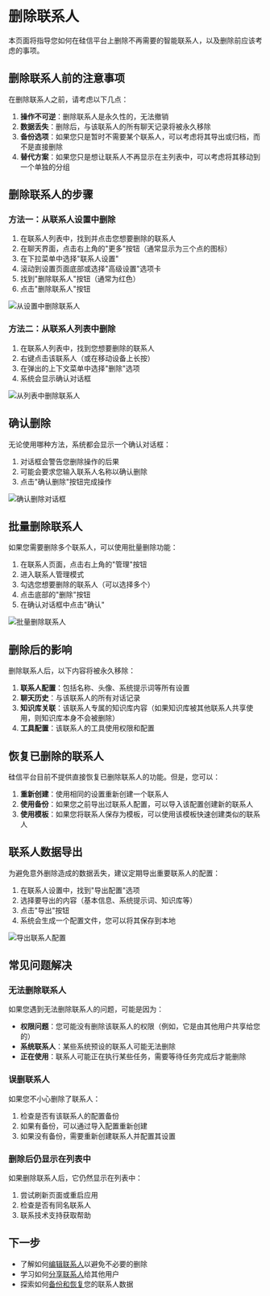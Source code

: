 # 删除联系人

本页面将指导您如何在硅信平台上删除不再需要的智能联系人，以及删除前应该考虑的事项。

## 删除联系人前的注意事项

在删除联系人之前，请考虑以下几点：

1. **操作不可逆**：删除联系人是永久性的，无法撤销
2. **数据丢失**：删除后，与该联系人的所有聊天记录将被永久移除
3. **备份选项**：如果您只是暂时不需要某个联系人，可以考虑将其导出或归档，而不是直接删除
4. **替代方案**：如果您只是想让联系人不再显示在主列表中，可以考虑将其移动到一个单独的分组

## 删除联系人的步骤

### 方法一：从联系人设置中删除

1. 在联系人列表中，找到并点击您想要删除的联系人
2. 在聊天界面，点击右上角的"更多"按钮（通常显示为三个点的图标）
3. 在下拉菜单中选择"联系人设置"
4. 滚动到设置页面底部或选择"高级设置"选项卡
5. 找到"删除联系人"按钮（通常为红色）
6. 点击"删除联系人"按钮

![从设置中删除联系人](../assets/images/delete-from-settings.png)

### 方法二：从联系人列表中删除

1. 在联系人列表中，找到您想要删除的联系人
2. 右键点击该联系人（或在移动设备上长按）
3. 在弹出的上下文菜单中选择"删除"选项
4. 系统会显示确认对话框

![从列表中删除联系人](../assets/images/delete-from-list.png)

## 确认删除

无论使用哪种方法，系统都会显示一个确认对话框：

1. 对话框会警告您删除操作的后果
2. 可能会要求您输入联系人名称以确认删除
3. 点击"确认删除"按钮完成操作

![确认删除对话框](../assets/images/confirm-deletion.png)

## 批量删除联系人

如果您需要删除多个联系人，可以使用批量删除功能：

1. 在联系人页面，点击右上角的"管理"按钮
2. 进入联系人管理模式
3. 勾选您想要删除的联系人（可以选择多个）
4. 点击底部的"删除"按钮
5. 在确认对话框中点击"确认"

![批量删除联系人](../assets/images/bulk-delete.png)

## 删除后的影响

删除联系人后，以下内容将被永久移除：

1. **联系人配置**：包括名称、头像、系统提示词等所有设置
2. **聊天历史**：与该联系人的所有对话记录
3. **知识库关联**：该联系人专属的知识库内容（如果知识库被其他联系人共享使用，则知识库本身不会被删除）
4. **工具配置**：该联系人的工具使用权限和配置

## 恢复已删除的联系人

硅信平台目前不提供直接恢复已删除联系人的功能。但是，您可以：

1. **重新创建**：使用相同的设置重新创建一个联系人
2. **使用备份**：如果您之前导出过联系人配置，可以导入该配置创建新的联系人
3. **使用模板**：如果您将联系人保存为模板，可以使用该模板快速创建类似的联系人

## 联系人数据导出

为避免意外删除造成的数据丢失，建议定期导出重要联系人的配置：

1. 在联系人设置中，找到"导出配置"选项
2. 选择要导出的内容（基本信息、系统提示词、知识库等）
3. 点击"导出"按钮
4. 系统会生成一个配置文件，您可以将其保存到本地

![导出联系人配置](../assets/images/export-config.png)

## 常见问题解决

### 无法删除联系人

如果您遇到无法删除联系人的问题，可能是因为：

- **权限问题**：您可能没有删除该联系人的权限（例如，它是由其他用户共享给您的）
- **系统联系人**：某些系统预设的联系人可能无法删除
- **正在使用**：联系人可能正在执行某些任务，需要等待任务完成后才能删除

### 误删联系人

如果您不小心删除了联系人：

1. 检查是否有该联系人的配置备份
2. 如果有备份，可以通过导入配置重新创建
3. 如果没有备份，需要重新创建联系人并配置其设置

### 删除后仍显示在列表中

如果删除联系人后，它仍然显示在列表中：

1. 尝试刷新页面或重启应用
2. 检查是否有同名联系人
3. 联系技术支持获取帮助

## 下一步

- 了解如何[编辑联系人](/contacts/edit)以避免不必要的删除
- 学习如何[分享联系人](/contacts/share)给其他用户
- 探索如何[备份和恢复](/settings/backup)您的联系人数据
